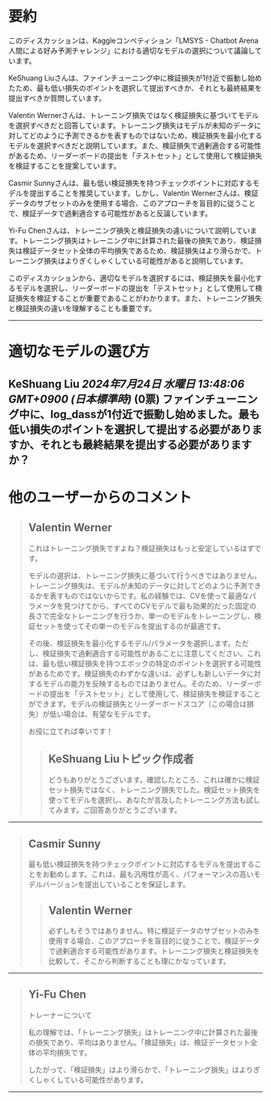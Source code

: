 # 要約 
このディスカッションは、Kaggleコンペティション「LMSYS - Chatbot Arena 人間による好み予測チャレンジ」における適切なモデルの選択について議論しています。

KeShuang Liuさんは、ファインチューニング中に検証損失が1付近で振動し始めたため、最も低い損失のポイントを選択して提出すべきか、それとも最終結果を提出すべきか質問しています。

Valentin Wernerさんは、トレーニング損失ではなく検証損失に基づいてモデルを選択すべきだと回答しています。トレーニング損失はモデルが未知のデータに対してどのように予測できるかを表すものではないため、検証損失を最小化するモデルを選択すべきだと説明しています。また、検証損失で過剰適合する可能性があるため、リーダーボードの提出を「テストセット」として使用して検証損失を検証することを提案しています。

Casmir Sunnyさんは、最も低い検証損失を持つチェックポイントに対応するモデルを提出することを推奨しています。しかし、Valentin Wernerさんは、検証データのサブセットのみを使用する場合、このアプローチを盲目的に従うことで、検証データで過剰適合する可能性があると反論しています。

Yi-Fu Chenさんは、トレーニング損失と検証損失の違いについて説明しています。トレーニング損失はトレーニング中に計算された最後の損失であり、検証損失は検証データセット全体の平均損失であるため、検証損失はより滑らかで、トレーニング損失はよりぎくしゃくしている可能性があると説明しています。

このディスカッションから、適切なモデルを選択するには、検証損失を最小化するモデルを選択し、リーダーボードの提出を「テストセット」として使用して検証損失を検証することが重要であることがわかります。また、トレーニング損失と検証損失の違いを理解することも重要です。


---
# 適切なモデルの選び方

**KeShuang Liu** *2024年7月24日 水曜日 13:48:06 GMT+0900 (日本標準時)* (0票)
ファインチューニング中に、log_dassが1付近で振動し始めました。最も低い損失のポイントを選択して提出する必要がありますか、それとも最終結果を提出する必要がありますか？
---
# 他のユーザーからのコメント
> ## Valentin Werner
> 
> これはトレーニング損失ですよね？検証損失はもっと安定しているはずです。
> 
> モデルの選択は、トレーニング損失に基づいて行うべきではありません。トレーニング損失は、モデルが未知のデータに対してどのように予測できるかを表すものではないからです。私の経験では、CVを使って最適なパラメータを見つけてから、すべてのCVモデルで最も効果的だった固定の長さで完全なトレーニングを行うか、単一のモデルをトレーニングし、検証セットを使ってその単一のモデルを提出するのが最適です。
> 
> その後、検証損失を最小化するモデル/パラメータを選択します。ただし、検証損失で過剰適合する可能性があることに注意してください。これは、最も低い検証損失を持つエポックの特定のポイントを選択する可能性があるためです。検証損失のわずかな違いは、必ずしも新しいデータに対するモデルの能力を反映するものではありません。そのため、リーダーボードの提出を「テストセット」として使用して、検証損失を検証することができます。モデルの検証損失とリーダーボードスコア（この場合は損失）が低い場合は、有望なモデルです。
> 
> お役に立てれば幸いです！
> 
> 
> 
> > ## KeShuang Liuトピック作成者
> > 
> > どうもありがとうございます。確認したところ、これは確かに検証セット損失ではなく、トレーニング損失でした。検証セット損失を使ってモデルを選択し、あなたが言及したトレーニング方法も試してみます。ご回答ありがとうございます。
> > 
> > 
> > 
---
> ## Casmir Sunny
> 
> 最も低い検証損失を持つチェックポイントに対応するモデルを提出することをお勧めします。これは、最も汎用性が高く、パフォーマンスの高いモデルバージョンを提出していることを保証します。
> 
> 
> 
> > ## Valentin Werner
> > 
> > 必ずしもそうではありません。特に検証データのサブセットのみを使用する場合、このアプローチを盲目的に従うことで、検証データで過剰適合する可能性があります。トレーニング損失と検証損失を比較して、そこから判断することも理にかなっています。
> > 
> > 
> > 
---
> ## Yi-Fu Chen
> 
> トレーナーについて
> 
> 私の理解では、「トレーニング損失」はトレーニング中に計算された最後の損失であり、平均はありません。「検証損失」は、検証データセット全体の平均損失です。
> 
> したがって、「検証損失」はより滑らかで、「トレーニング損失」はよりぎくしゃくしている可能性があります。
> 
> 
> 
---
